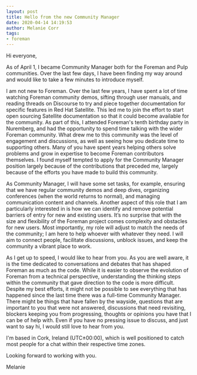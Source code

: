 ```yaml
---
layout: post
title: Hello from the new Community Manager
date: 2020-04-14 14:19:53
author: Melanie Corr
tags:
- foreman
---
```


<!--more-->

Hi everyone,

As of April 1, I became Community Manager both for the Foreman and Pulp communities. Over the last few days, I have been finding my way around and would like to take a few minutes to introduce myself.

I am not new to Foreman. Over the last few years, I have spent a lot of time watching Foreman community demos, sifting through user manuals, and reading threads on Discourse to try and piece together documentation for specific features in Red Hat Satellite. This led me to join the effort to start open sourcing Satellite documentation so that it could become available for the community. As part of this, I attended Foreman's tenth birthday party in Nuremberg, and had the opportunity to spend time talking with the wider Foreman community. What drew me to this community was the level of engagement and discussions, as well as seeing how you dedicate time to supporting others. Many of you have spent years helping others solve problems and grow in expertise to become Foreman contributors themselves. I found myself tempted to apply for the Community Manager position largely because of the contributions that preceded me, largely because of the efforts you have made to build this community.

As Community Manager, I will have some set tasks, for example, ensuring that we have regular community demos and deep dives, organizing conferences (when the world returns to normal), and managing communication content and channels. Another aspect of this role that I am particularly interested in is how we can identify and remove potential barriers of entry for new and existing users. It’s no surprise that with the size and flexibility of the Foreman project comes complexity and obstacles for new users. Most importantly, my role will adjust to match the needs of the community; I am here to help whoever with whatever they need. I will aim to connect people, facilitate discussions, unblock issues, and keep the community a vibrant place to work.

As I get up to speed, I would like to hear from you. As you are well aware, it is the time dedicated to conversations and debates that has shaped Foreman as much as the code. While it is easier to observe the evolution of Foreman from a technical perspective, understanding the thinking steps within the community that gave direction to the code is more difficult. Despite my best efforts, it might not be possible to see everything that has happened since the last time there was a full-time Community Manager. There might be things that have fallen by the wayside, questions that are important to you that were not answered, discussions that need revisiting, blockers keeping you from progressing, thoughts or opinions you have that I can be of help with. Even if you have no pressing issue to discuss, and just want to say hi, I would still love to hear from you.   

I'm based in Cork, Ireland (UTC±00:00), which is well positioned to catch most people for a chat within their respective time zones.

Looking forward to working with you.

Melanie
